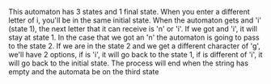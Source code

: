 This automaton has 3 states and 1 final state. When you enter a different letter of i, you'll be in the same initial state. 
When the automaton gets and 'i' (state 1), the next letter that it can receive is 'n' or 'i'. If we got and 'i', it will stay 
at state 1. In the case that we got an 'n' the automaton is going to pass to the state 2. If we are in the state 2 and we get 
a different character of 'g', we'll have 2 options, if is 'i', it will go back to the state 1, if is different of 'i', it will 
go back to the initial state. The process will end when the string has empty and the automata be on the third state
